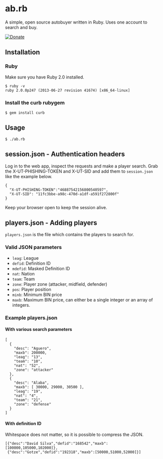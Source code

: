 # ab.rb

A simple, open source autobuyer written in Ruby. Uses one account to search and
buy.

[![Donate](https://www.paypalobjects.com/en_US/i/btn/btn_donate_LG.gif)](https://www.paypal.com/cgi-bin/webscr?cmd=_donations&business=85BL8GXQ3JEHQ&lc=NO&item_name=ab%2erb%20by%20pkhamre&currency_code=EUR&bn=PP%2dDonationsBF%3abtn_donate_LG%2egif%3aNonHosted)

## Installation

### Ruby

Make sure you have Ruby 2.0 installed.

```
$ ruby -v
ruby 2.0.0p247 (2013-06-27 revision 41674) [x86_64-linux]
```

### Install the curb rubygem

```
$ gem install curb
```

## Usage

```
$ ./ab.rb
```

## session.json - Authentication headers

Log in to the web app, inspect the requests and make a player search.
Grab the X-UT-PHISHING-TOKEN and X-UT-SID and add them to `session.json` like the example below.

```
{
  "X-UT-PHISHING-TOKEN":"46887542156800540597",
  "X-UT-SID": "11fc3bbe-a98c-470d-a1df-a591f272800f"
}
```

Keep your browser open to keep the session alive.

## players.json - Adding players

`players.json` is the file which contains the players to search for.

### Valid JSON parameters

* `leag`: League
* `defid`: Definition ID
* `mdefid`: Masked Definition ID
* `nat`: Nation
* `team`: Team
* `zone`: Player zone (attacker, midfield, defender)
* `pos`: Player position
* `minb`: Minimum BIN price
* `maxb`: Maximum BIN price, can either be a single integer or an array of integers.

### Example players.json

#### With various search parameters

```
[
  {
    "desc": "Aguero",
    "maxb": 200000,
    "leag": "13",
    "team": "10",
    "nat": "52",
    "zone": "attacker"
  },
  {
    "desc": "Alaba",
    "maxb": [ 30000, 29000, 30500 ],
    "leag": "19",
    "nat": "4",
    "team": "21",
    "zone": "defense"
  }
]
```

#### With definition ID

Whitespace does not matter, so it is possible to compress the JSON.

```
[{"desc":"David Silva","defid":"168542","maxb":[100000,105000,102000]},
 {"desc":"Gotze","defid":"192318","maxb":[50000,51000,52000]}]
```
